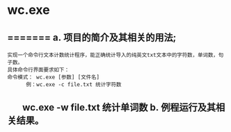# wc.exe
=======
a. 项目的简介及其相关的用法;
---------
    实现一个命令行文本计数统计程序，能正确统计导入的纯英文txt文本中的字符数，单词数，句子数。
    具体命令行界面要求如下：
    命令模式： wc.exe [参数] [文件名]
          例：wc.exe -c file.txt 统计字符数
              wc.exe -w file.txt 统计单词数
b. 例程运行及其相关结果。
------------
